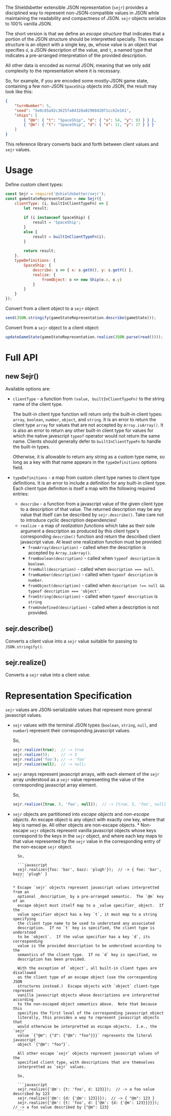 The Shieldsbetter extensible JSON representation (`sejr`) provides a disciplined
way to represent non-JSON-compatible values in JSON while maintaining the
readability and compactness of JSON.  `sejr` objects serialize to 100% vanilla
JSON.

The short version is that we define an _escape structure_ that indicates that a
portion of the JSON structure should be interpretted specially.  This escape
structure is an object with a single key, `@m`, whose value is an object that
specifies `d`, a JSON description of the value, and `t`, a named type that
indicates a pre-arranged interpretation of the provided description.

All other data is encoded as normal JSON, meaning that we only add complexity
to the representation where it is necessary.

So, for example, if you are encoded some mostly-JSON game state, containing a
few non-JSON `SpaceShip` objects into JSON, the result may look like this:

```json
{
    "turnNumber": 5,
    "seed": "5e0c85a92c3625fa84328a0290842071cc62e161",
    "ships": [
        { "@m": { "t": "SpaceShip", "d": { "x": 54, "y": 93 } } },
        { "@m": { "t": "SpaceShip", "d": { "x": 11, "y": 17 } } }
    ]
}
```

This reference library converts back and forth between client values and `sejr`
values.

# Usage

Define custom client types:

```javascript
const Sejr = require('@shieldsbetter/sejr');
const gameStateRepresentation = new Sejr({
    clientType: (i, builtInClientTypeFn) => {
        let result;
        
        if (i instanceof SpaceShip) {
            result = 'SpaceShip';
        }
        else {
            result = builtInClientTypeFn(i);
        }
        
        return result;
    },
    typeDefinitions: {
        SpaceShip: {
            describe: s => { x: s.getX(), y: s.getY() },
            realize: {
                fromObject: o => new Ship(o.x, o.y)
            }
        }
    }
});
```

Convert from a client object to a `sejr` object:

```javascript
send(JSON.stringify(gameStateRepresentation.describe(gameState)));
```

Convert from a `sejr` object to a client object:

```javascript
updateGameState(gameStateRepresentation.realize(JSON.parse(read())));
```

# Full API

## new Sejr(<options>)

Available options are:

* `clientType` - a function from `(value, builtInClientTypeFn)` to the string
  name of the client type.
  
  The built-in client type function will return only the built-in client
  types: `array`, `boolean`, `number`, `object`, and `string`.  It is an
  error to return the client type `array` for values that are not accepted
  by `Array.isArray()`.  It is also an error to return any other built-in
  client type for values for which the native javescript `typeof` operator
  would not return the same name.  Clients should generally defer to
  `builtInClientTypeFn` to handle the built-in types.
  
  Otherwise, it is allowable to return any string as a custom type name, so
  long as a key with that name appears in the `typeDefinitions` options
  field.
      
* `typeDefinitions` - a map from custom client type names to client type
      definitions.  It is an error to include a definition for any built-in
      client type.  Each client type definition is itself a map with the
      following required entries:
    * `describe` - a function from a javascript value of the given client type to a
          description of that value.  The returned description may be any value
          that itself can be described by `sejr.describe()`.  Take care not to
          introduce cyclic description dependencies!
    * `realize` - a map of _realization functions_ which take as their sole
          argument a description as produced by this client type's corresponding
          `describe()` function and return the described client javascript
          value.  At least one realization function must be provided:
        * `fromArray(description)` - called when the description is accepted by
              `Array.isArray()`.
        * `fromBoolean(description)` - called when `typeof description` is
              `boolean`.
        * `fromNull(description)` - called when `description === null`.
        * `fromNumber(description)` - called when `typeof description` is
              `number`.
        * `fromObject(description)` - called when `description !== null &&
              typeof description === 'object'`.
        * `fromString(description)` - called when `typeof description` is
              `string`
        * `fromUndefined(description)` - called when a description is not
              provided.

## sejr.describe(<client value>)

Converts a client value into a `sejr` value suitable for passing to `JSON.stringify()`.

## sejr.realize(<sejr value>)

Converts a `sejr` value into a client value.

# Representation Specification

`sejr` values are JSON-serializable values that represent more general
javascript values.

* `sejr` values with the terminal JSON types (`boolean`, `string`, `null`, and
  `number`) represent their corresponding javascript values.
  
  So,
  
  ```javascript
  sejr.realize(true);  // -> true
  sejr.realize(5);     // -> 5
  sejr.realize('foo'); // -> 'foo'
  sejr.realize(null);  // -> null;
  ```
  
* `sejr` arrays represent javascript arrays, with each element of the `sejr`
  array understood as a `sejr` value representing the value of the corresponding
  javascript array element.
  
  So,
  
  ```javascript
  sejr.realize([true, 5, 'foo', null]);  // -> [true, 5, 'foo', null]
  ```
  
* `sejr` objects are partitioned into _escape objects_ and _non-escape objects_.
  An escape object is any object with exactly one key, where that key is named
  `@m`.  All other objects are non-escape objects.
      * Non-escape `sejr` objects represent vanilla javascript objects whose
        keys correspond to the keys in the `sejr` object, and where each key
        maps to that value represented by the `sejr` value in the corresponding
        entry of the non-escape `sejr` object.
        
        So,
        
        ```javascript
        sejr.realize({foo: 'bar', bazz: 'plugh'});  // -> { foo: 'bar', bazz: 'plugh' }
        ```
        
      * Escape `sejr` objects represent javascript values interpretted from an
        optional _description_ by a pre-arranged semantic.  The `@m` key of an
        escape object must itself map to a _value specifier_ object.  If the
        value specifier object has a key `t`, it must map to a string specifying
        the client type name to be used to understand any associated
        description.  If no `t` key is specified, the client type is understood
        to be `object`.  If the value specifier has a key `d`, its corresponding
        value is the provided description to be understood according to the
        semantics of the client type.  If no `d` key is specified, no
        description has been provided.
        
        With the exception of `object`, all built-in client types are disallowed
        as the client type of an escape object (use the corresponding JSON
        structures instead.)  Escape objects with `object` client-type represent
        vanilla javascript objects whose descriptions are interpretted according
        to the non-escaped object semantics above.  Note that because this
        specifies the first level of the corresponding javascript object
        literally, this provides a way to represent javascript objects that
        would otherwise be interpretted as escape objects.  I.e., the `sejr`
        value `{"@m": {"d": {"@m": "foo"}}}` represents the literal javascript
        object `{"@m": "foo"}`.
        
        All other escape `sejr` objects represent javascript values of the
        specified client type, with descriptions that are themselves
        interpretted as `sejr` values.
        
        So,
        
        ```javascript
        sejr.realize({'@m': {t: 'foo', d: 123}});  // -> a foo value described by 123
        sejr.realize({'@m': {d: {'@m': 123}}});  // -> { "@m": 123 }
        sejr.realize({'@m': {t: 'foo', d: {'@m': {d: {'@m': 123}}}}});  // -> a foo value described by {"@m": 123}
        ```
